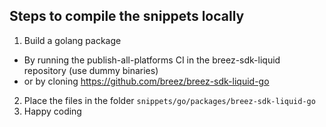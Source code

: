 ## Steps to compile the snippets locally
1. Build a golang package
  - By running the publish-all-platforms CI in the breez-sdk-liquid repository (use dummy binaries)
  - or by cloning https://github.com/breez/breez-sdk-liquid-go
2. Place the files in the folder `snippets/go/packages/breez-sdk-liquid-go`
3. Happy coding